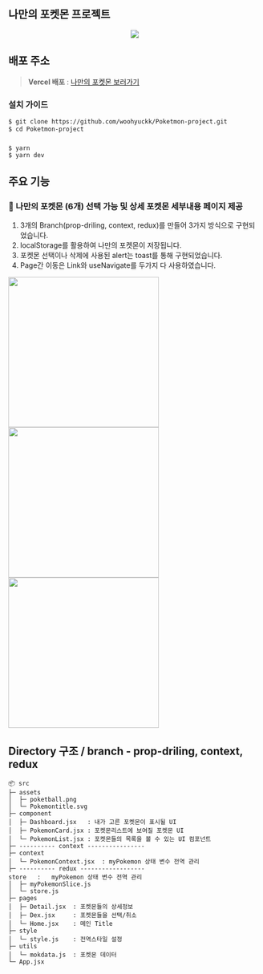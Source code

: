 ## 나만의 포켓몬 프로젝트
<div align="center">
<img src="https://github.com/user-attachments/assets/96771bed-b33c-44ed-a2ad-d185c1bd8277"/>
</div>

## 배포 주소
> **Vercel 배포** : [나만의 포켓몬 보러가기](https://poketmon-project-lime.vercel.app/) 
### 설치 가이드 
``` bash
$ git clone https://github.com/woohyuckk/Poketmon-project.git
$ cd Poketmon-project
```
### 
```
$ yarn
$ yarn dev 
```

## 주요 기능
### 🌟 나만의 포켓몬 (6개) 선택 가능 및 상세 포켓몬 세부내용 페이지 제공
1. 3개의 Branch(prop-driling, context, redux)를 만들어 3가지 방식으로 구현되었습니다.
2. localStorage를 활용하여 나만의 포켓몬이 저장됩니다.
3. 포켓몬 선택이나 삭제에 사용된 alert는 toast를 통해 구현되었습니다.
4. Page간 이동은 Link와 useNavigate를 두가지 다 사용하였습니다.
<div display="gird" grid-template-columns ="repeat(3,1fr)" gap="15px" >
  <img width="300px" src="https://github.com/user-attachments/assets/be0bb665-d008-4ac6-89f7-f3926ad0a691"/>
  <img width="300px" src="https://github.com/user-attachments/assets/88d21ac5-5092-4ae8-aef9-7cff336089ba"/>
  <img width="300px" src="https://github.com/user-attachments/assets/7faba44d-29d6-4914-ac53-877da9899730"/>
</div>

## Directory 구조 / branch - prop-driling, context, redux
```
📦 src
├─ assets
│  ├─ poketball.png
│  └─ Pokemontitle.svg
├─ component
│  ├─ Dashboard.jsx   : 내가 고른 포켓몬이 표시될 UI
│  ├─ PokemonCard.jsx : 포켓몬리스트에 보여질 포켓몬 UI
│  └─ PokemonList.jsx : 포켓몬들의 목록을 볼 수 있는 UI 컴포넌트
├─ ---------- context ----------------
├─ context
│  └─ PokemonContext.jsx  : myPokemon 상태 변수 전역 관리
├─ ---------- redux ------------------
store   :   myPokemon 상태 변수 전역 관리
│  ├─ myPokemonSlice.js
│  └─ store.js
├─ pages
│  ├─ Detail.jsx  : 포켓몬들의 상세정보 
│  ├─ Dex.jsx     : 포켓몬들을 선택/취소 
│  └─ Home.jsx    : 메인 Title
├─ style
│  └─ style.js    : 전역스타일 설정
├─ utils
│  └─ mokdata.js  : 포켓몬 데이터 
└─ App.jsx
```



